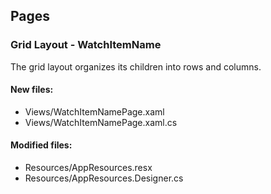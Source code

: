 ﻿## Pages

<!--{[{-->
### Grid Layout - WatchItemName
The grid layout organizes its children into rows and columns.
#### New files:
* Views/WatchItemNamePage.xaml
* Views/WatchItemNamePage.xaml.cs
#### Modified files:
* Resources/AppResources.resx
* Resources/AppResources.Designer.cs
<!--}]}-->